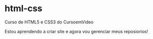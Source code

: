 # html-css
 Curso de HTML5 e CSS3 do CursoemVideo

Estou aprendendo a criar site e agora vou gerenciar meus reposiorios!
